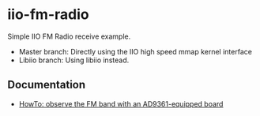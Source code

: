 # iio-fm-radio

Simple IIO FM Radio receive example.

- Master branch: Directly using the IIO high speed mmap kernel interface 
- Libiio branch: Using libiio instead. 

## Documentation

- [HowTo: observe the FM band with an AD9361-equipped board](https://wiki.analog.com/resources/tools-software/fm-radio)
